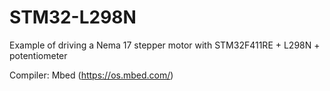 # STM32-L298N
Example of driving a Nema 17 stepper motor with STM32F411RE + L298N + potentiometer

Compiler: Mbed (https://os.mbed.com/) 

